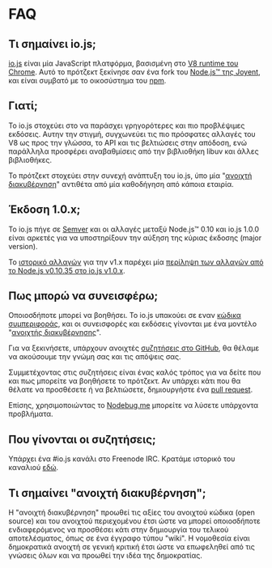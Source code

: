 # FAQ

## Τι σημαίνει io.js;

[io.js](https://github.com/nodejs/io.js) είναι μία JavaScript πλατφόρμα, βασισμένη στο [V8 runtime του Chrome](http://code.google.com/p/v8/). Αυτό το πρότζεκτ ξεκίνησε σαν ένα fork του [Node.js™ της Joyent](https://nodejs.org/), και είναι συμβατό με το οικοσύστημα του [npm](https://www.npmjs.com/).

## Γιατί;

Το io.js στοχεύει στο να παράσχει γρηγορότερες και πιο προβλέψιμες εκδόσεις. Αυτην την στιγμή, συγχωνεύει τις πιο πρόσφατες αλλαγές του V8 ως προς την γλώσσα, το API και τις βελτιώσεις στην απόδοση, ενώ παράλληλα προσφέρει αναβαθμίσεις από την βιβλιοθήκη libuv και άλλες βιβλιοθήκες.

Το πρότζεκτ στοχεύει στην συνεχή ανάπτυξη του io.js, ύπο μία "[ανοιχτή διακυβέρνηση](https://github.com/nodejs/io.js/blob/v1.x/GOVERNANCE.md#readme)" αντιθέτα από μία καθοδήγηση από κάποια εταιρία.

## Έκδοση 1.0.x;

Το io.js πήγε σε [Semver](http://semver.org/) και οι αλλαγές μεταξύ Node.js™ 0.10 και io.js 1.0.0 είναι αρκετές για να υποστηρίξουν την αύξηση της κύριας έκδοσης (major version).

Το [ιστορικό αλλαγών](https://github.com/nodejs/io.js/blob/v1.x/CHANGELOG.md) για την v1.x παρέχει μία [περίληψη των αλλαγών από το Node.js v0.10.35 στο io.js v1.0.x](https://github.com/nodejs/io.js/blob/v1.x/CHANGELOG.md#summary-of-changes-from-nodejs-v01035-to-iojs-v100).

## Πως μπορώ να συνεισφέρω;

Οποιοσδήποτε μπορεί να βοηθήσει. Το io.js υπακούει σε εναν [κώδικα συμπεριφοράς](https://github.com/nodejs/io.js/blob/v1.x/CONTRIBUTING.md#code-of-conduct), και οι συνεισφορές και εκδόσεις γίνονται με ένα μοντέλο "[ανοιχτής διακυβέρνησης](https://github.com/nodejs/io.js/blob/v1.x/GOVERNANCE.md#readme)".

Για να ξεκινήσετε, υπάρχουν ανοιχτές [συζητήσεις στο GitHub](https://github.com/nodejs/io.js/issues), θα θέλαμε να ακούσουμε την γνώμη σας και τις απόψεις σας.

Συμμετέχοντας στις συζητήσεις είναι ένας καλός τρόπος για να δείτε που και πως μπορείτε να βοηθήσετε το πρότζεκτ. Αν υπάρχει κάτι που θα θέλατε να προσθέσετε ή να βελτιώσετε, δημιουργήστε ένα [pull request](https://github.com/nodejs/io.js/blob/v1.x/CONTRIBUTING.md#code-contributions).

Επίσης, χρησιμοποιώντας το [Nodebug.me](http://nodebug.me/) μπορείτε να λύσετε υπάρχοντα προβλήματα.

## Που γίνονται οι συζητήσεις;

Υπάρχει ένα #io.js κανάλι στο Freenode IRC. Κρατάμε ιστορικό του καναλιού [εδώ](http://logs.libuv.org/io.js/latest).

## Τι σημαίνει "ανοιχτή διακυβέρνηση";

Η "ανοιχτή διακυβέρνηση" προωθεί τις αξίες του ανοιχτού κώδικα (open source) και του ανοιχτού περιεχομένου έτσι ώστε να μπορεί οποιοσδήποτε ενδιαφερόμενος να προσθέσει κάτι στην δημιουργία του τελικού αποτελέσματος, όπως σε ένα έγγραφο τύπου "wiki". Η νομοθεσία είναι δημοκρατικά ανοιχτή σε γενική κριτική έτσι ώστε να επωφεληθεί από τις γνώσεις όλων και να προωθεί την ιδέα της δημοκρατίας.
